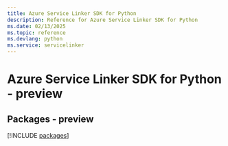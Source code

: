 ```yaml
---
title: Azure Service Linker SDK for Python
description: Reference for Azure Service Linker SDK for Python
ms.date: 02/13/2025
ms.topic: reference
ms.devlang: python
ms.service: servicelinker
---
```

# Azure Service Linker SDK for Python - preview
## Packages - preview
[!INCLUDE [packages](service-linker-index.md)]